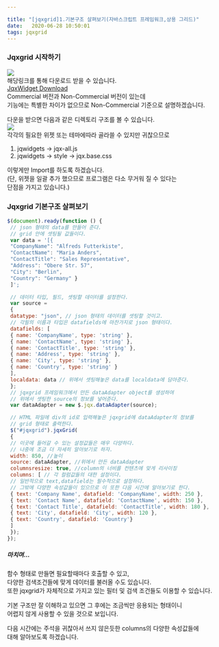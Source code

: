 ```yaml
---

title: "[jqxgrid]1.기본구조 살펴보기(자바스크립트 프레임워크,상용 그리드)"
date:   2020-06-28 10:50:01
tags: jqxgrid
---
```


### [](#Jqxgrid-시작하기 "Jqxgrid 시작하기")Jqxgrid 시작하기

![](/images/pricing.png)  
해당링크를 통해 다운로드 받을 수 있습니다.  
[JqxWidget Download](https://www.jqwidgets.com/download/)  
Commercial 버전과 Non-Commercial 버전이 있는데  
기능에는 특별한 차이가 없으므로 Non-Commercial 기준으로 설명하겠습니다.

다운을 받으면 다음과 같은 디렉토리 구조를 볼 수 있습니다.  
![](/images/jqxgrid_01_1.png)  
각각의 필요한 위젯 또는 테마에따라 골라쓸 수 있지만 귀찮으므로

1. jqwidgets -> jqx-all.js
2. jqwidgets -> style -> jqx.base.css

이렇게만 Import를 하도록 하겠습니다.  
(단, 위젯을 일괄 추가 했으므로 프로그램은 다소 무거워 질 수 있다는  
단점을 가지고 있습니다.)

### [](#Jqxgrid-기본구조-살펴보기 "Jqxgrid 기본구조 살펴보기")Jqxgrid 기본구조 살펴보기

```javascript
$(document).ready(function () {  
 // json 형태의 data를 만들어 준다.  
 // grid 안에 셋팅될 값들이다.  
 var data = '[{  
 "CompanyName": "Alfreds Futterkiste",  
 "ContactName": "Maria Anders",  
 "ContactTitle": "Sales Representative",  
 "Address": "Obere Str. 57",  
 "City": "Berlin",  
 "Country": "Germany" }  
 ]';  

 // 데이터 타입, 필드, 셋팅할 데이터를 설정한다.  
 var source =  
 {  
 datatype: "json", // json 형태의 데이터를 셋팅할 것이고.  
 // 각필의 이름과 타입은 datafields에 마찬가지로 json 형태이다.  
 datafields: [  
 { name: 'CompanyName', type: 'string' },  
 { name: 'ContactName', type: 'string' },  
 { name: 'ContactTitle', type: 'string' },  
 { name: 'Address', type: 'string' },  
 { name: 'City', type: 'string' },  
 { name: 'Country', type: 'string' }  
 ],  
 localdata: data // 위에서 셋팅해놓은 data를 localdata에 담아준다.  
 };  
 // jqxgrid 프레임워크에서 만든 dataAdapter object를 생성하여  
 // 위에서 셋팅한 source의 정보를 넣어준다.  
 var dataAdapter = new $.jqx.dataAdapter(source);  

 // HTML 파일에 div의 id로 입력해놓은 jqxgrid에 dataAdapter의 정보를  
 // grid 형태로 출력한다.  
 $("#jqxgrid").jqxGrid(  
 {  
 // 이곳에 들어갈 수 있는 설정값들은 매우 다양하다.  
 // 나중에 조금 더 자세히 알아보기로 하자.  
 width: 850, //높이  
 source: dataAdapter, //위에서 만든 dataAdapter  
 columnsresize: true, //column의 너비를 컨텐츠에 맞게 리사이징  
 columns: [ // 각 컬럼값들의 대한 설정이다.  
 // 일반적으로 text,datafield는 필수적으로 설정하다.  
 // 그밖에 다양한 속성값들이 있으므로 이 또한 다음 시간에 알아보기로 한다.  
 { text: 'Company Name', datafield: 'CompanyName', width: 250 },  
 { text: 'Contact Name', datafield: 'ContactName', width: 150 },  
 { text: 'Contact Title', datafield: 'ContactTitle', width: 180 },  
 { text: 'City', datafield: 'City', width: 120 },  
 { text: 'Country', datafield: 'Country'}  
 ]  
 });  
});  
```



##### [](#마치며… "마치며…")마치며…

함수 형태로 만들면 필요할때마다 호출할 수 있고,  
다양한 검색조건들에 맞게 데이터를 불러올 수도 있습니다.  
또한 jqxgrid가 자체적으로 가지고 있는 필터 및 검색 조건들도 이용할 수 있습니다.

기본 구조만 잘 이해하고 있으면 그 후에는 조금씩만 응용되는 형태이니  
어렵지 않게 사용할 수 있을 것으로 보입니다.

다음 시간에는 주석을 귀찮아서 쓰지 않은듯한 columns의 다양한 속성값들에  
대해 알아보도록 하겠습니다.
